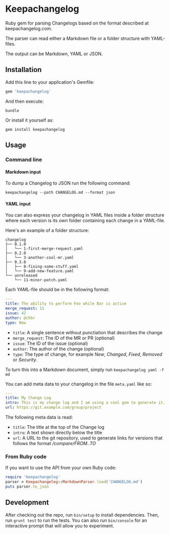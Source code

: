 # Keepachangelog

Ruby gem for parsing Changelogs based on the format described at
keepachangelog.com.

The parser can read either a Markdown file or a folder structure with
YAML-files.

The output can be Markdown, YAML or JSON.

## Installation

Add this line to your application's Gemfile:

```ruby
gem 'keepachangelog'
```

And then execute:

    bundle

Or install it yourself as:

    gem install keepachangelog

## Usage

### Command line

#### Markdown input
To dump a Changelog to JSON run the following command:

    keepachangelog --path CHANGELOG.md --format json

#### YAML input
You can also express your changelog in YAML files inside a folder structure
where each version is its own folder containing each change in a YAML-file.

Here's an example of a folder structure:
```
changelog
├── 0.1.0
│   └── 1-first-merge-request.yaml
├── 0.2.0
│   └── 3-another-cool-mr.yaml
├── 0.3.0
│   ├── 8-fixing-some-stuff.yaml
│   └── 9-add-new-feature.yaml
└── unreleased
    └── 11-minor-patch.yaml
```

Each YAML-file should be in the following format:

```yaml
---
title: The ability to perform Foo while Bar is active
merge_request: 11
issue: 42
author: @chbr
type: New
```


- `title`: A single sentence without punctiation that describes the change
- `merge_request`: The ID of the MR or PR (optional)
- `issue`: The ID of the issue (optional)
- `author`: The author of the change (optional)
- `type`: The type of change, for example *New*, *Changed*, *Fixed*,
  *Removed* or *Security*.

To turn this into a Markdown document, simply run `keepachangelog yaml -f md`

You can add meta data to your changelog in the file `meta.yaml` like so:

```yaml
---
title: My Change Log
intro: This is my change log and I am using a cool gem to generate it.
url: https://git.example.com/group/project
```

The following meta data is read:
- `title`: The title at the top of the Change log
- `intro`: A text shown directly below the title
- `url`: A URL to the git repository, used to generate links for versions
  that follows the format *<url>/compare/FROM..TO*

### From Ruby code

If you want to use the API from your own Ruby code:

```ruby
require 'keepachangelog'
parser = Keepachangelog::MarkdownParser.load('CHANGELOG.md')
puts parser.to_json
```

## Development

After checking out the repo, run `bin/setup` to install dependencies.
Then, run `grunt test` to run the tests. You can also run `bin/console` for an
interactive prompt that will allow you to experiment.
